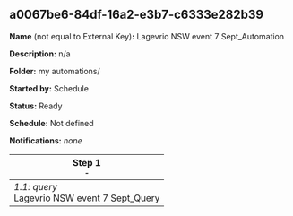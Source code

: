## a0067be6-84df-16a2-e3b7-c6333e282b39

**Name** (not equal to External Key)**:** Lagevrio NSW event 7 Sept_Automation

**Description:** n/a

**Folder:** my automations/

**Started by:** Schedule

**Status:** Ready

**Schedule:** Not defined

**Notifications:** _none_


| Step 1<br>_<small>-</small>_ |
| --- |
| _1.1: query_<br>Lagevrio NSW event 7 Sept_Query |
